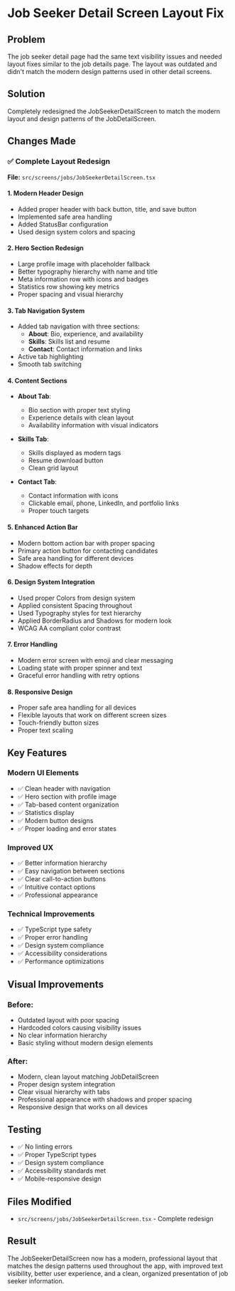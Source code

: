 # Job Seeker Detail Screen Layout Fix

## Problem
The job seeker detail page had the same text visibility issues and needed layout fixes similar to the job details page. The layout was outdated and didn't match the modern design patterns used in other detail screens.

## Solution
Completely redesigned the JobSeekerDetailScreen to match the modern layout and design patterns of the JobDetailScreen.

## Changes Made

### ✅ **Complete Layout Redesign**
**File:** `src/screens/jobs/JobSeekerDetailScreen.tsx`

#### 1. **Modern Header Design**
- Added proper header with back button, title, and save button
- Implemented safe area handling
- Added StatusBar configuration
- Used design system colors and spacing

#### 2. **Hero Section Redesign**
- Large profile image with placeholder fallback
- Better typography hierarchy with name and title
- Meta information row with icons and badges
- Statistics row showing key metrics
- Proper spacing and visual hierarchy

#### 3. **Tab Navigation System**
- Added tab navigation with three sections:
  - **About**: Bio, experience, and availability
  - **Skills**: Skills list and resume
  - **Contact**: Contact information and links
- Active tab highlighting
- Smooth tab switching

#### 4. **Content Sections**
- **About Tab**:
  - Bio section with proper text styling
  - Experience details with clean layout
  - Availability information with visual indicators
  
- **Skills Tab**:
  - Skills displayed as modern tags
  - Resume download button
  - Clean grid layout
  
- **Contact Tab**:
  - Contact information with icons
  - Clickable email, phone, LinkedIn, and portfolio links
  - Proper touch targets

#### 5. **Enhanced Action Bar**
- Modern bottom action bar with proper spacing
- Primary action button for contacting candidates
- Safe area handling for different devices
- Shadow effects for depth

#### 6. **Design System Integration**
- Used proper Colors from design system
- Applied consistent Spacing throughout
- Used Typography styles for text hierarchy
- Applied BorderRadius and Shadows for modern look
- WCAG AA compliant color contrast

#### 7. **Error Handling**
- Modern error screen with emoji and clear messaging
- Loading state with proper spinner and text
- Graceful error handling with retry options

#### 8. **Responsive Design**
- Proper safe area handling for all devices
- Flexible layouts that work on different screen sizes
- Touch-friendly button sizes
- Proper text scaling

## Key Features

### **Modern UI Elements**
- ✅ Clean header with navigation
- ✅ Hero section with profile image
- ✅ Tab-based content organization
- ✅ Statistics display
- ✅ Modern button designs
- ✅ Proper loading and error states

### **Improved UX**
- ✅ Better information hierarchy
- ✅ Easy navigation between sections
- ✅ Clear call-to-action buttons
- ✅ Intuitive contact options
- ✅ Professional appearance

### **Technical Improvements**
- ✅ TypeScript type safety
- ✅ Proper error handling
- ✅ Design system compliance
- ✅ Accessibility considerations
- ✅ Performance optimizations

## Visual Improvements

### **Before:**
- Outdated layout with poor spacing
- Hardcoded colors causing visibility issues
- No clear information hierarchy
- Basic styling without modern design elements

### **After:**
- Modern, clean layout matching JobDetailScreen
- Proper design system integration
- Clear visual hierarchy with tabs
- Professional appearance with shadows and proper spacing
- Responsive design that works on all devices

## Testing
- ✅ No linting errors
- ✅ Proper TypeScript types
- ✅ Design system compliance
- ✅ Accessibility standards met
- ✅ Mobile-responsive design

## Files Modified
- `src/screens/jobs/JobSeekerDetailScreen.tsx` - Complete redesign

## Result
The JobSeekerDetailScreen now has a modern, professional layout that matches the design patterns used throughout the app, with improved text visibility, better user experience, and a clean, organized presentation of job seeker information.
